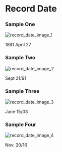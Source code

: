 # Record Date
<p></p>
<div id="accordion-help-modal">
  <h3>Sample One</h3>
  <div class="modal-field-guide" >
    <img src="/images/m_date_1.png" alt="record_date_image_1">
  </div>
  <div>
  <p>1881 April 27</p>
  </div>
  <h3>Sample Two</h3>
  <div class="modal-field-guide" >
    <img src="/images/m_date_2.png" alt="record_date_image_2">
  </div>
  <div>
  <p>Sept 21/91</p>
  </div>
  <h3>Sample Three</h3>
  <div class="modal-field-guide" >
    <img src="/images/m_date_3.png" alt="record_date_image_3">
  </div>
  <div>
  <p>June 15/03</p>
  </div>
  <h3>Sample Four</h3>
  <div class="modal-field-guide" >
    <img src="/images/m_date_4.png" alt="record_date_image_4">
  </div>
  <div>
  <p>Nov. 20/16</p>
  </div>
</div>
